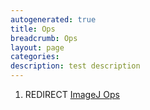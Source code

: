 ```yaml
---
autogenerated: true
title: Ops
breadcrumb: Ops
layout: page
categories: 
description: test description
---
```


1.  REDIRECT [ImageJ Ops](ImageJ_Ops )
